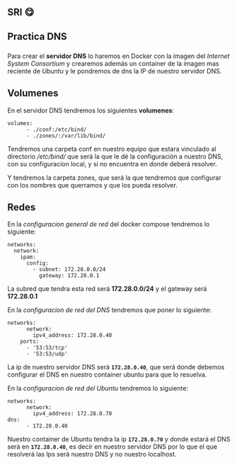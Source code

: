 ## SRI :yum:

## Practica DNS

###

Para crear el **servidor DNS** lo haremos en Docker con la imagen del *Internet System Consortium* y crearemos además un container de la imagen mas reciente de *Ubuntu* y le pondremos de dns la IP de nuestro servidor DNS.

###
## Volumenes
En el servidor DNS tendremos los siguientes **volumenes**:
```
volumes:
      - ./conf:/etc/bind/
      - ./zones/:/var/lib/bind/
```
Tendremos una carpeta conf en nuestro equipo que estara vinculado al directorio */etc/bind/* que será la que le dé la configuración a nuestro DNS, con su configuracion local, y si no encuentra en donde deberá resolver.

Y tendremos la carpeta zones, que será la que tendremos que configurar con los nombres que querramos y que los pueda resolver.

## Redes
En la *configuracion general de red* del docker compose tendremos lo siguiente:
```
networks:
  network:
    ipam:
      config:
        - subnet: 172.28.0.0/24
          gateway: 172.28.0.1
```
La subred que tendra esta red será **172.28.0.0/24** y el gateway será **172.28.0.1**

En la *configuracion de red del DNS* tendremos que poner lo siguiente:
```
networks:
      network:
        ipv4_address: 172.28.0.40
    ports:
      - '53:53/tcp'
      - '53:53/udp'
```
La ip de nuestro servidor DNS será **`172.28.0.40`**, que será donde debemos configurar el DNS en nuestro container ubuntu para que lo resuelva.

En la *configuracion de red del Ubuntu* tendremos lo siguiente:
```
networks:
      network: 
        ipv4_address: 172.28.0.70
dns:
      - 172.28.0.40
```
Nuestro container de Ubuntu tendra la ip **`172.28.0.70`** y donde estará el DNS será en **`172.28.0.40`**, es decir en nuestro servidor DNS por lo que el que resolverá las Ips será nuestro DNS y no nuestro localhost.


